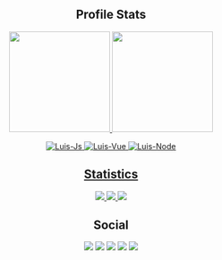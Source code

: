 <h2 align="center">Profile Stats</h2>

<p align="center">
  <a href="https://github.com/luisgbr1el">
  <img height="180em" src="https://github-readme-stats.vercel.app/api?username=luisgbr1el&show_icons=true&theme=chartreuse-dark&include_all_commits=true&count_private=true"/>
  <img height="180em" src="https://github-readme-stats.vercel.app/api/top-langs/?username=luisgbr1el&layout=compact&langs_count=7&theme=chartreuse-dark"/>
</p>
  
<p align="center">
  <img  alt="Luis-Js" src="https://img.shields.io/badge/JavaScript-323330?style=for-the-badge&logo=javascript">
  <img  alt="Luis-Vue" src="https://img.shields.io/badge/Vue.js-323330?style=for-the-badge&logo=Vue.js">
  <img  alt="Luis-Node" src="https://img.shields.io/badge/Node.js-323330?style=for-the-badge&logo=node.js">
  
</p>

<h2 align="center">Statistics</h2>

<p align="center">
  <a href="https://github.com/luisgbr1el">
    <img src="https://komarev.com/ghpvc/?username=luisgbr1el&label=Profile%20views&color=00BB2D&label=Profile+Views&style=flat-square">

  </a>
  <a href="https://github.com/luisgbr1el?tab=stars">
    <img src="https://img.shields.io/github/stars/luisgbr1el?color=00BB2D&label=Stargazers&style=flat-square">

  </a>
  <a href="https://github.com/luisgbr1el?tab=followers">
    <img src="https://img.shields.io/github/followers/luisgbr1el?color=00BB2D&label=Followers&style=flat-square">

  </a>
</p>

<h2 align="center">Social</h2>
 
 <p align="center">
  <a href="https://instagram.com/luisgbr1el" target="_blank"><img src="https://img.shields.io/badge/-Instagram-C13584?style=for-the-badge&logo=instagram&logoColor=white" target="_blank"></a>
  <a href="https://www.twitch.tv/luisgbr1el" target="_blank"><img src="https://img.shields.io/badge/Twitch-9146FF?style=for-the-badge&logo=twitch&logoColor=white" target="_blank"></a>
  <a href = "mailto:luisgabrielaraujo8@gmail.com"><img src="https://img.shields.io/badge/-Gmail-%23333?style=for-the-badge&logo=gmail&logoColor=white" target="_blank"></a>
  <a href="https://www.linkedin.com/in/luisgbr1el" target="_blank"><img src="https://img.shields.io/badge/-LinkedIn-0A66C2?style=for-the-badge&logo=linkedin&logoColor=white" target="_blank"></a> 
  <a href="https://t.me/luisgbr1el" target="_blank"><img src="https://img.shields.io/badge/Telegram-2AABEE?style=for-the-badge&logo=telegram&logoColor=white" target="_blank"></a> 


</p>
